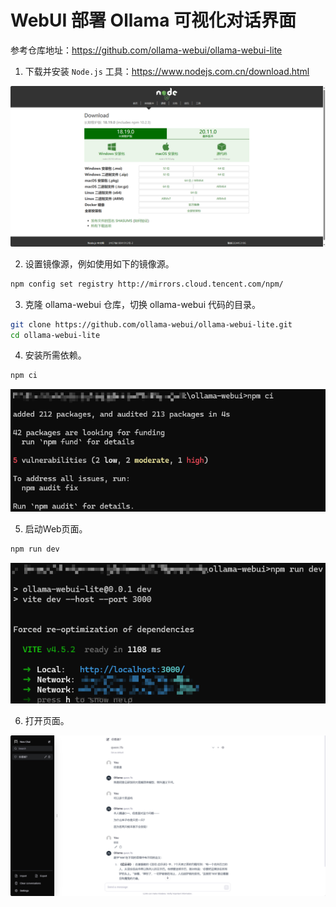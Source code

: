 # WebUI 部署 Ollama 可视化对话界面

参考仓库地址：https://github.com/ollama-webui/ollama-webui-lite

1. 下载并安装 `Node.js` 工具：https://www.nodejs.com.cn/download.html

![](../images/img-6-2-1.png)

2. 设置镜像源，例如使用如下的镜像源。

```bash
npm config set registry http://mirrors.cloud.tencent.com/npm/
```

3. 克隆 ollama-webui 仓库，切换 ollama-webui 代码的目录。

```bash
git clone https://github.com/ollama-webui/ollama-webui-lite.git
cd ollama-webui-lite
```

4. 安装所需依赖。

```bash
npm ci
```

![](../images/img-6-2-2.png)

5. 启动Web页面。

```bash
npm run dev
```

![](../images/img-6-2-3.png)

6. 打开页面。

![](../images/img-6-2-4.png)